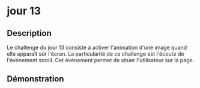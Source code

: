 # jour 13
## Description
Le challenge du jour 13 consiste à activer l'animation d'une image quand elle apparaît sûr l'écran.
La particularité de ce challenge est l'écoute de l'événement scroll. Cet événement permet de situer l'utilisateur sur la page.

## Démonstration
